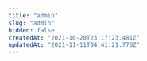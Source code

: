 ```yaml
---
title: "admin"
slug: "admin"
hidden: false
createdAt: "2021-10-20T23:17:23.481Z"
updatedAt: "2021-11-11T04:41:21.770Z"
---
```

